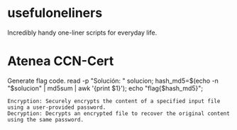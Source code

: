 # usefuloneliners
Incredibly handy one-liner scripts for everyday life.
# Atenea CCN-Cert
Generate flag code.
    read -p "Solución: " solucion; hash_md5=$(echo -n "$solucion" | md5sum | awk '{print $1}'); echo "flag{$hash_md5}"; 

    Encryption: Securely encrypts the content of a specified input file using a user-provided password.
    Decryption: Decrypts an encrypted file to recover the original content using the same password.
